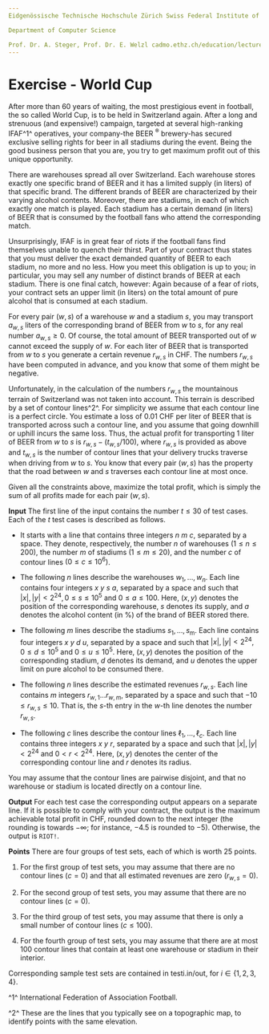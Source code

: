 ```yaml
---
Eidgenössische Technische Hochschule Zürich Swiss Federal Institute of Technology Zurich Algorithms Lab HS22

Department of Computer Science

Prof. Dr. A. Steger, Prof. Dr. E. Welzl cadmo.ethz.ch/education/lectures/HS22/algolab
---
```


# Exercise - World Cup

After more than 60 years of waiting, the most prestigious event in football, the so called World Cup, is to be held in Switzerland again. After a long and strenuous (and expensive!) campaign, targeted at several high-ranking IFAF^1^  operatives, your company-the BEER ${ }^{\circledR}$ brewery-has secured exclusive selling rights for beer in all stadiums during the event. Being the good business person that you are, you try to get maximum profit out of this unique opportunity.

There are warehouses spread all over Switzerland. Each warehouse stores exactly one specific brand of BEER and it has a limited supply (in liters) of that specific brand. The different brands of BEER are characterized by their varying alcohol contents. Moreover, there are stadiums, in each of which exactly one match is played. Each stadium has a certain demand (in liters) of BEER that is consumed by the football fans who attend the corresponding match.

Unsurprisingly, IFAF is in great fear of riots if the football fans find themselves unable to quench their thirst. Part of your contract thus states that you must deliver the exact demanded quantity of BEER to each stadium, no more and no less. How you meet this obligation is up to you; in particular, you may sell any number of distinct brands of BEER at each stadium. There is one final catch, however: Again because of a fear of riots, your contract sets an upper limit (in liters) on the total amount of pure alcohol that is consumed at each stadium.

For every pair $(w, s)$ of a warehouse $w$ and a stadium $s$, you may transport $a_{w, s}$ liters of the corresponding brand of BEER from $w$ to $s$, for any real number $a_{w, s} \geqslant 0$. Of course, the total amount of BEER transported out of $w$ cannot exceed the supply of $w$. For each liter of BEER that is transported from $w$ to $s$ you generate a certain revenue $r_{w, s}$ in CHF. The numbers $r_{w, s}$ have been computed in advance, and you know that some of them might be negative.

Unfortunately, in the calculation of the numbers $r_{w, s}$ the mountainous terrain of Switzerland was not taken into account. This terrain is described by a set of contour lines^2^. For simplicity we assume that each contour line is a perfect circle. You estimate a loss of 0.01 CHF per liter of BEER that is transported across such a contour line, and you assume that going downhill or uphill incurs the same loss. Thus, the actual profit for transporting 1 liter of BEER from $w$ to $s$ is $r_{w, s}-\left(t_{w, s} / 100\right)$, where $r_{w, s}$ is provided as above and $t_{w, s}$ is the number of contour lines that your delivery trucks traverse when driving from $w$ to $s$. You know that every pair $(w, s)$ has the property that the road between $w$ and $s$ traverses each contour line at most once.

Given all the constraints above, maximize the total profit, which is simply the sum of all profits made for each pair $(w, s)$.

**Input** The first line of the input contains the number $t \leqslant 30$ of test cases. Each of the $t$ test cases is described as follows.

- It starts with a line that contains three integers $n \ m\ c,$ separated by a space. They denote, respectively, the number $n$ of warehouses $(1 \leqslant n \leqslant 200)$, the number $m$ of stadiums $(1 \leqslant m \leqslant 20)$, and the number $c$ of contour lines $\left(0 \leqslant c \leqslant 10^{6}\right)$.
- The following $n$ lines describe the warehouses $w_{1}, \ldots, w_{n}$. Each line contains four integers $x\ y\ s\ a$, separated by a space and such that $|x|,|y|<2^{24}, 0 \leqslant s \leqslant 10^{5}$ and $0 \leqslant a \leqslant 100$. Here, $(x, y)$ denotes the position of the corresponding warehouse, $s$ denotes its supply, and $a$ denotes the alcohol content (in %) of the brand of BEER stored there.

- The following $m$ lines describe the stadiums $s_{1}, \ldots, s_{\mathrm{m}}$. Each line contains four integers $x\ y\ d\ u$, separated by a space and such that $|x|,|y|<2^{24}, 0 \leqslant d \leqslant 10^{5}$ and $0 \leqslant u \leqslant 10^{5}$. Here, $(x, y)$ denotes the position of the corresponding stadium, $d$ denotes its demand, and $u$ denotes the upper limit on pure alcohol to be consumed there.

- The following $n$ lines describe the estimated revenues $r_{w, s}$. Each line contains $m$ integers $r_{w, 1} \ldots r_{w, m}$, separated by a space and such that $-10 \leqslant r_{w, s} \leqslant 10$. That is, the $s$-th entry in the $w$-th line denotes the number $r_{w, s}$.

- The following $c$ lines describe the contour lines $\ell_{1}, \ldots, \ell_{c}$. Each line contains three integers $x\ y\ r$, separated by a space and such that $|x|,|y|<2^{24}$ and $0<r<2^{24}$. Here, $(x, y)$ denotes the center of the corresponding contour line and $r$ denotes its radius.

You may assume that the contour lines are pairwise disjoint, and that no warehouse or stadium is located directly on a contour line.

**Output** For each test case the corresponding output appears on a separate line. If it is possible to comply with your contract, the output is the maximum achievable total profit in CHF, rounded down to the next integer (the rounding is towards $-\infty$; for instance, $-4.5$ is rounded to $-5)$. Otherwise, the output is `RIOT!`.

**Points** There are four groups of test sets, each of which is worth 25 points.

1. For the first group of test sets, you may assume that there are no contour lines $(c=0)$ and that all estimated revenues are zero $\left(r_{w, s}=0\right)$.

2. For the second group of test sets, you may assume that there are no contour lines $(c=0)$.

3. For the third group of test sets, you may assume that there is only a small number of contour lines $(c \leqslant 100)$.

4. For the fourth group of test sets, you may assume that there are at most 100 contour lines that contain at least one warehouse or stadium in their interior.

Corresponding sample test sets are contained in testi.in/out, for $i \in\{1,2,3,4\}$.

^1^ International Federation of Association Football.

^2^ These are the lines that you typically see on a topographic map, to identify points with the same elevation.
